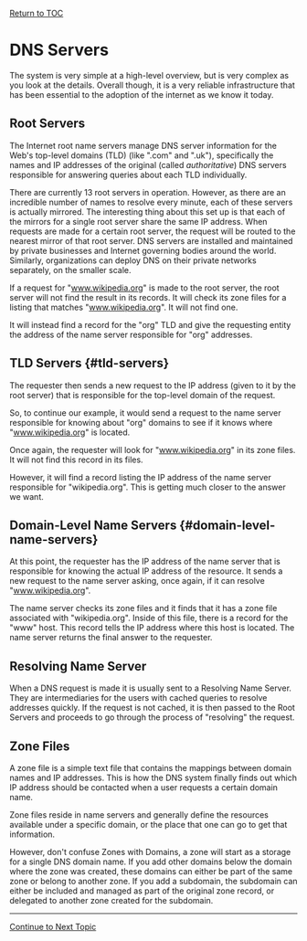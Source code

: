 <a href="https://github.com/CyberTrainingUSAF/08-Network-Programming/blob/master/00-Table-of-Contents.md" > Return to TOC </a>

# DNS Servers

The system is very simple at a high-level overview, but is very complex as you look at the details. Overall though, it is a very reliable infrastructure that has been essential to the adoption of the internet as we know it today.

## Root Servers

The Internet root name servers manage DNS server information for the Web's top-level domains \(TLD\) \(like ".com" and ".uk"\), specifically the names and IP addresses of the original \(called _authoritative_\) DNS servers responsible for answering queries about each TLD individually.

There are currently 13 root servers in operation. However, as there are an incredible number of names to resolve every minute, each of these servers is actually mirrored. The interesting thing about this set up is that each of the mirrors for a single root server share the same IP address. When requests are made for a certain root server, the request will be routed to the nearest mirror of that root server. DNS servers are installed and maintained by private businesses and Internet governing bodies around the world. Similarly, organizations can deploy DNS on their private networks separately, on the smaller scale.

If a request for "www.wikipedia.org" is made to the root server, the root server will not find the result in its records. It will check its zone files for a listing that matches "www.wikipedia.org". It will not find one.

It will instead find a record for the "org" TLD and give the requesting entity the address of the name server responsible for "org" addresses.

## TLD Servers {#tld-servers}

The requester then sends a new request to the IP address \(given to it by the root server\) that is responsible for the top-level domain of the request.

So, to continue our example, it would send a request to the name server responsible for knowing about "org" domains to see if it knows where "www.wikipedia.org" is located.

Once again, the requester will look for "www.wikipedia.org" in its zone files. It will not find this record in its files.

However, it will find a record listing the IP address of the name server responsible for "wikipedia.org". This is getting much closer to the answer we want.

## Domain-Level Name Servers {#domain-level-name-servers}

At this point, the requester has the IP address of the name server that is responsible for knowing the actual IP address of the resource. It sends a new request to the name server asking, once again, if it can resolve "www.wikipedia.org".

The name server checks its zone files and it finds that it has a zone file associated with "wikipedia.org". Inside of this file, there is a record for the "www" host. This record tells the IP address where this host is located. The name server returns the final answer to the requester.

## Resolving Name Server

When a DNS request is made it is usually sent to a Resolving Name Server. They are intermediaries for the users with cached queries to resolve addresses quickly. If the request is not cached, it is then passed to the Root Servers and proceeds to go through the process of "resolving" the request.

## Zone Files

A zone file is a simple text file that contains the mappings between domain names and IP addresses. This is how the DNS system finally finds out which IP address should be contacted when a user requests a certain domain name.

Zone files reside in name servers and generally define the resources available under a specific domain, or the place that one can go to get that information.

However, don't confuse Zones with Domains, a zone will start as a storage for a single DNS domain name. If you add other domains below the domain where the zone was created, these domains can either be part of the same zone or belong to another zone. If you add a subdomain, the subdomain can either be included and managed as part of the original zone record, or delegated to another zone created for the subdomain.

---

<a href="https://github.com/CyberTrainingUSAF/08-Network-Programming/blob/master/07-osi-layer-7/dns-resource-records.md" > Continue to Next Topic </a>
